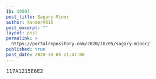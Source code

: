 ```yaml
---
ID: 19503
post_title: Sagary Minor
author: XanderV616
post_excerpt: ""
layout: post
permalink: >
  https://portalrepository.com/2020/10/05/sagary-minor/
published: true
post_date: 2020-10-05 21:41:00
---
```

<pre>117A1215E6E2</pre>